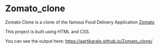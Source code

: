 # Zomato_clone


Zomato Clone is a clone of the famous Food Delivery Application  <a href="https://www.zomato.com/">Zomato</a>

This project is built using HTML and CSS.

You can see the output here: https://aartikarale.github.io/Zomato_clone/
